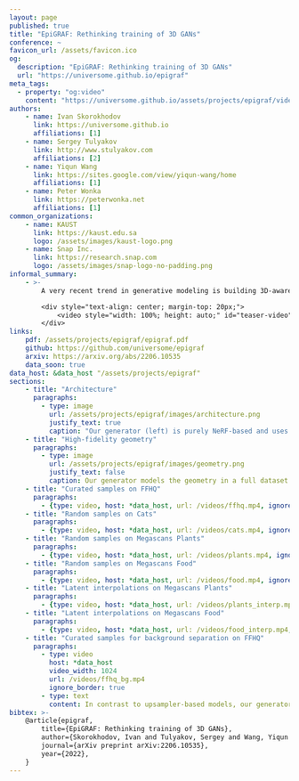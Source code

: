 ```yaml
---
layout: page
published: true
title: "EpiGRAF: Rethinking training of 3D GANs"
conference: ~
favicon_url: /assets/favicon.ico
og:
  description: "EpiGRAF: Rethinking training of 3D GANs"
  url: "https://universome.github.io/epigraf"
meta_tags:
  - property: "og:video"
    content: "https://universome.github.io/assets/projects/epigraf/videos/teaser.mp4"
authors:
    - name: Ivan Skorokhodov
      link: https://universome.github.io
      affiliations: [1]
    - name: Sergey Tulyakov
      link: http://www.stulyakov.com
      affiliations: [2]
    - name: Yiqun Wang
      link: https://sites.google.com/view/yiqun-wang/home
      affiliations: [1]
    - name: Peter Wonka
      link: https://peterwonka.net
      affiliations: [1]
common_organizations:
    - name: KAUST
      link: https://kaust.edu.sa
      logo: /assets/images/kaust-logo.png
    - name: Snap Inc.
      link: https://research.snap.com
      logo: /assets/images/snap-logo-no-padding.png
informal_summary:
    - >-
        A very recent trend in generative modeling is building 3D-aware generators from 2D image collections. To induce the 3D bias, such models typically rely on volumetric rendering, which is expensive to employ at high resolutions. During the past months, there appeared 10+ works (e.g., StyleNeRF, CIPS-3D, StyleSDF, EG3D, MVC-GAN, GIRAFFE-HD, VolumeGAN, etc.) that address this scaling issue by training a separate 2D decoder to upsample a low-resolution image (or a feature tensor) produced from a pure 3D generator.  But this solution comes at a cost: not only does it break multi-view consistency (i.e. shape and texture change when the camera moves), but it also learns the geometry in a low fidelity. In this work, we show that it is possible to obtain a high-resolution 3D generator with SotA image quality by following a completely different route of simply training the model patch-wise. We revisit and improve this optimization scheme in two ways. First, we design a location- and scale-aware discriminator to work on patches of different proportions and spatial positions. Second, we modify the patch sampling strategy based on an annealed beta distribution to stabilize training and accelerate the convergence. The resulted model, named EpiGRAF, is an efficient, high-resolution, pure 3D generator, and we test it on four datasets (two introduced in this work) at \(256^2\) and \(512^2\) resolutions. It obtains state-of-the-art image quality, high-fidelity geometry and trains \({\approx} 2.5 \times\) <i>faster</i> than the upsampler-based counterparts.

        <div style="text-align: center; margin-top: 20px;">
            <video style="width: 100%; height: auto;" id="teaser-video" preload="auto" src="/assets/projects/epigraf/videos/teaser.mp4" type="video/mp4" controls loop></video>
        </div>
links:
    pdf: /assets/projects/epigraf/epigraf.pdf
    github: https://github.com/universome/epigraf
    arxiv: https://arxiv.org/abs/2206.10535
    data_soon: true
data_host: &data_host "/assets/projects/epigraf"
sections:
    - title: "Architecture"
      paragraphs:
        - type: image
          url: /assets/projects/epigraf/images/architecture.png
          justify_text: true
          caption: "Our generator (left) is purely NeRF-based and uses the <a href='https://nvlabs.github.io/eg3d' target='_blank'>tri-plane backbone</a> with the StyleGAN2 decoder (but without the 2D upsampler). Our discriminator (right) is also based on StyleGAN2, but is modulated by the patch location and scale parameters. We use the patch-wise optimization for training with our proposed Beta scale sampling, which allows our model to converge $\times$2-3 faster than the upsampler-based architectures despite the generator modeling geometry in full resolution."
    - title: "High-fidelity geometry"
      paragraphs:
        - type: image
          url: /assets/projects/epigraf/images/geometry.png
          justify_text: false
          caption: Our generator models the geometry in a full dataset resolution and is able to fit data where the global structure differ a lot between different objects.
    - title: "Curated samples on FFHQ"
      paragraphs:
        - {type: video, host: *data_host, url: /videos/ffhq.mp4, ignore_border: true}
    - title: "Random samples on Cats"
      paragraphs:
        - {type: video, host: *data_host, url: /videos/cats.mp4, ignore_border: true}
    - title: "Random samples on Megascans Plants"
      paragraphs:
        - {type: video, host: *data_host, url: /videos/plants.mp4, ignore_border: true}
    - title: "Random samples on Megascans Food"
      paragraphs:
        - {type: video, host: *data_host, url: /videos/food.mp4, ignore_border: true}
    - title: "Latent interpolations on Megascans Plants"
      paragraphs:
        - {type: video, host: *data_host, url: /videos/plants_interp.mp4, ignore_border: true}
    - title: "Latent interpolations on Megascans Food"
      paragraphs:
        - {type: video, host: *data_host, url: /videos/food_interp.mp4, ignore_border: true}
    - title: "Curated samples for background separation on FFHQ"
      paragraphs:
        - type: video
          host: *data_host
          video_width: 1024
          url: /videos/ffhq_bg.mp4
          ignore_border: true
        - type: text
          content: In contrast to upsampler-based models, our generator is purely NeRF-based, so it can directly incorporate the advancements from the NeRF literature. In this example, we simply copy-pasted the code from NeRF++ for background separation via the inverse sphere parametrization. For this experiment, we didn't use pose conditioning in the discriminator (which we use for FFHQ and Cats to avoid flat surfaces — otherwise we have the same issues as EG3D and GRAM) and found that when the background separation is enabled, it learns to produce non-flat surfaces on its own, i.e. without direct guidance from the discriminator.
bibtex: >-
    @article{epigraf,
        title={EpiGRAF: Rethinking training of 3D GANs},
        author={Skorokhodov, Ivan and Tulyakov, Sergey and Wang, Yiqun and Wonka, Peter},
        journal={arXiv preprint arXiv:2206.10535},
        year={2022},
    }
---
```

